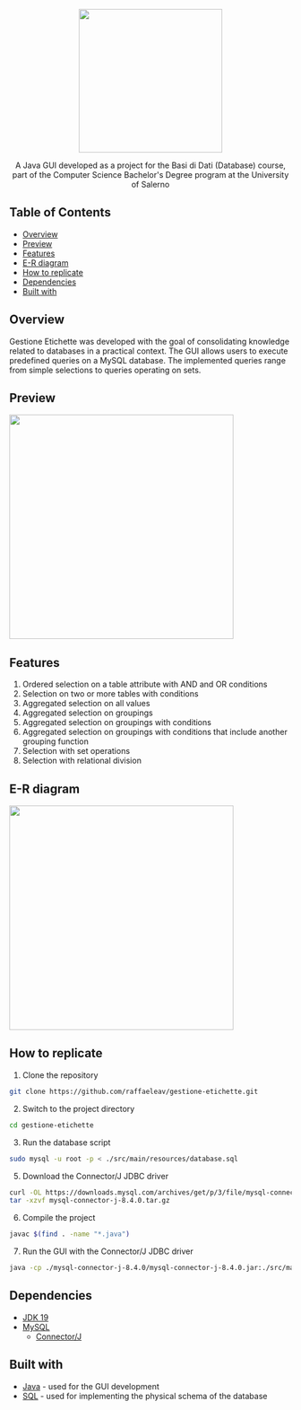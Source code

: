 <p align="center">
  <img src="https://github.com/raffaeleav/gestione-etichette/assets/114619463/a322a9fe-0281-4383-90c4-bc288161280f" width="256" heigth="256">
</p>

<p align="center">
  A Java GUI developed as a project for the Basi di Dati (Database) course, part of the Computer Science Bachelor's Degree program at the University of Salerno
</p>


## Table of Contents
- [Overview](#Overview)
- [Preview](#Preview)
- [Features](#Features)
- [E-R diagram](#E-R-diagram)
- [How to replicate](#How-to-replicate)
- [Dependencies](#Dependencies)
- [Built with](#Built-with)


## Overview
<p>
  Gestione Etichette was developed with the goal of consolidating knowledge related to databases in a practical context. The GUI allows users to execute predefined queries on a MySQL database. 
The implemented queries range from simple selections to queries operating on sets.
</p>


## Preview
<p>
  <img src="https://github.com/raffaeleav/gestione-etichette/assets/114619463/d90e07ae-20fc-404c-a0d6-fd0834bdeeee" width="400" heigth="400">
</p>


## Features 
1) Ordered selection on a table attribute with AND and OR conditions
2) Selection on two or more tables with conditions
3) Aggregated selection on all values
4) Aggregated selection on groupings
5) Aggregated selection on groupings with conditions
6) Aggregated selection on groupings with conditions that include another grouping function
7) Selection with set operations
8) Selection with relational division


## E-R diagram
<p>
  <img src="https://github.com/raffaeleav/gestione-etichette/assets/114619463/c51d9e99-f3dc-4944-a6c4-0ca84ffdd467" width="400" heigth="400">
</p>

## How to replicate
1) Clone the repository
```bash
git clone https://github.com/raffaeleav/gestione-etichette.git
```
2) Switch to the project directory
```bash
cd gestione-etichette
```
3) Run the database script 
```bash
sudo mysql -u root -p < ./src/main/resources/database.sql
```
5) Download the Connector/J JDBC driver
```bash
curl -OL https://downloads.mysql.com/archives/get/p/3/file/mysql-connector-j-8.4.0.tar.gz 
tar -xzvf mysql-connector-j-8.4.0.tar.gz 
```
6) Compile the project
```bash
javac $(find . -name "*.java")
```
7) Run the GUI with the Connector/J JDBC driver
```bash
java -cp ./mysql-connector-j-8.4.0/mysql-connector-j-8.4.0.jar:./src/main/java gestioneetichette.ProgettoViewer
```


## Dependencies 
- [JDK 19](https://jdk.java.net/java-se-ri/19)
- [MySQL](https://dev.mysql.com/downloads/installer/)
  - [Connector/J](https://dev.mysql.com/downloads/connector/j/)


## Built with
- [Java](https://www.oracle.com/it/java/technologies/downloads/) - used for the GUI development
- [SQL](https://www.w3schools.com/sql/) - used for implementing the physical schema of the database

